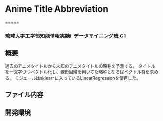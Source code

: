 # Anime Title Abbreviation
=====
### 琉球大学工学部知能情報実験Ⅱ データマイニング班 G1
## 概要
過去のアニメタイトルから未知のアニメタイトルの略称を予測する。
タイトルを一文字づつベクトル化し、線形回帰を用いてた略称となるばベクトル群を求める。
モジュールはsklearnに入っているLinearRegressionを使用した。

## ファイル内容

## 開発環境
